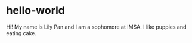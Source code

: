 # hello-world

Hi! My name is Lily Pan and I am a sophomore at IMSA. I like puppies and eating cake. 
